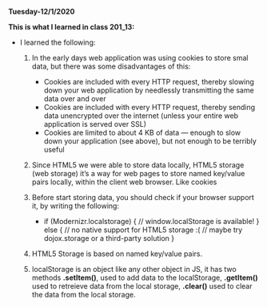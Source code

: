 **Tuesday-12/1/2020**

**This is what I learned in class 201_13:**

* I learned the following:

    1. In the early days web application was using cookies to store smal data, but there was some disadvantages of this:

        - Cookies are included with every HTTP request, thereby slowing down your web application by needlessly transmitting the same data over and over
        - Cookies are included with every HTTP request, thereby sending data unencrypted over the internet (unless your entire web application is served over SSL)
        - Cookies are limited to about 4 KB of data — enough to slow down your application (see above), but not enough to be terribly useful

    2. Since HTML5 we were able to store data locally, HTML5 storage (web storage) it’s a way for web pages to store named key/value pairs locally, within the client web browser. Like cookies

    3. Before start storing data, you should check if your browser support it, by writing the following:

        - if (Modernizr.localstorage) {
        // window.localStorage is available!
        } else {
        // no native support for HTML5 storage :(
        // maybe try dojox.storage or a third-party solution
        }

    4. HTML5 Storage is based on      named key/value pairs.

    5. localStorage is an object like any other object in JS, it has two methods **.setItem()**, used to add data to the localStorage, **.getItem()** used to retreieve data from the local storage, **.clear()** used to clear the data from the local storage.
